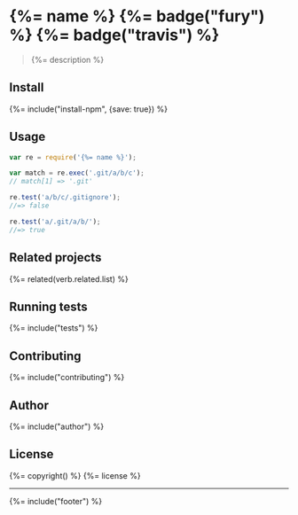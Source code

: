 # {%= name %} {%= badge("fury") %} {%= badge("travis") %}

> {%= description %}

## Install
{%= include("install-npm", {save: true}) %}

## Usage

```js
var re = require('{%= name %}');

var match = re.exec('.git/a/b/c');
// match[1] => '.git'

re.test('a/b/c/.gitignore');
//=> false

re.test('a/.git/a/b/');
//=> true
```

## Related projects
{%= related(verb.related.list) %}  

## Running tests
{%= include("tests") %}

## Contributing
{%= include("contributing") %}

## Author
{%= include("author") %}

## License
{%= copyright() %}
{%= license %}

***

{%= include("footer") %}
